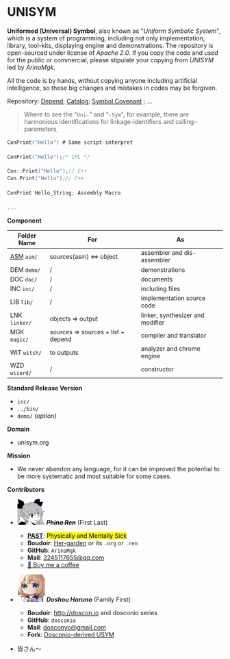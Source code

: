 # UNISYM

**Uniformed (Universal) Symbol**, also known as "*Uniform Symbolic System*", which is a system of programming, including not only implementation, library, tool-kits, displaying engine and demonstrations. The repository is open-sourced under license of *Apache 2.0*. If you copy the code and used for the public or commercial, please stipulate your copying from *UNISYM* led by *ArinaMgk*. 

All the code is by hands, without copying anyone including artificial intelligence, so these big changes and mistakes in codes may be forgiven.

Repository: [Depend](./doc/DEPEND.md); [Catalog](./doc/CATALOG.md); [Symbol Covenant](./doc/SYMBOL.md) ; ...

> Where to see the "`Uni-`" and "`-Sym`", for example, there are harmonious identifications for linkage-identifiers and calling-parameters, 

```c
ConPrint("Hello") # Some script-interpret

ConPrint("Hello");/* CPL */

Con::Print("Hello");// C++
Con.Print("Hello");// C++

ConPrint Hello_String; Assembly Macro

...
```

**Component**

| Folder Name        | For                                                     | As                                                         |
| ------------------ | ------------------------------------------------------------ | ------------------ |
| [ASM](./doc/AASM.md)  `asm/` | sources(asm) <=> object | assembler and dis-assembler |
| DEM `demo/` | / | demonstrations |
| DOC `doc/` | / | documents |
| INC `inc/` | / | including files |
| LIB `lib/` | / | implementation source code |
| LNK `linker/` | objects => output | linker, synthesizer and modifier |
| MGK `magic/` | sources => sources + list + depend | compiler and translator |
| WIT `witch/` | to outputs | analyzer and chrome engine |
| WZD `wizard/` | / | constructor |

**Standard Release Version**

- `inc/` 
- `../bin/` 
- `demo/` _(option)_ 

**Domain** 

- unisym.org

**Mission** 

- We never abandon any language, for it can be improved the potential to be more systematic and most suitable for some cases.



**Contributors** 

- ![Contributor ArinaMgk](./.picture/phina.head.bmp) <del> ***Phina Ren***</del> (First Last)  
    - [**PAST**](./doc/author/arina.md):  <mark>Physically and Mentally Sick</mark>  
    - **Boudoir**: [Her-garden](phina.net)  or its `.org` or `.ren` 
    - **GitHub**: `ArinaMgk` 
    - **Mail**: 3245117655@qq.com 
    - [🍨 Buy me a coffee](https://www.buymeacoffee.com/arinamgk) 

- ![Contributor Doshou Haruno](./.picture/haruno.head.jpg) ***Doshou Haruno*** (Family First)

    - **Boudoir**: http://doscon.io and dosconio series
    - **GitHub**: `dosconio` 
    - **Mail**: dosconyo@gmail.com 
    - **Fork**: [Dosconio-derived USYM](http://github.com/dosconio/unisym) 
- 皆さん～

